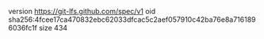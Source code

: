version https://git-lfs.github.com/spec/v1
oid sha256:4fcee17ca470832ebc62033dfcac5c2aef057910c42ba76e8a7161896036fc1f
size 434
